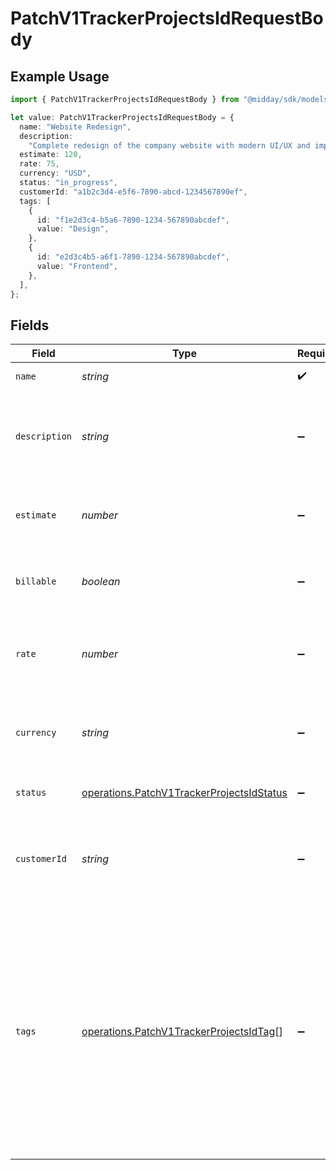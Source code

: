 # PatchV1TrackerProjectsIdRequestBody

## Example Usage

```typescript
import { PatchV1TrackerProjectsIdRequestBody } from "@midday/sdk/models/operations";

let value: PatchV1TrackerProjectsIdRequestBody = {
  name: "Website Redesign",
  description:
    "Complete redesign of the company website with modern UI/UX and improved performance",
  estimate: 120,
  rate: 75,
  currency: "USD",
  status: "in_progress",
  customerId: "a1b2c3d4-e5f6-7890-abcd-1234567890ef",
  tags: [
    {
      id: "f1e2d3c4-b5a6-7890-1234-567890abcdef",
      value: "Design",
    },
    {
      id: "e2d3c4b5-a6f1-7890-1234-567890abcdef",
      value: "Frontend",
    },
  ],
};
```

## Fields

| Field                                                                                                                                          | Type                                                                                                                                           | Required                                                                                                                                       | Description                                                                                                                                    | Example                                                                                                                                        |
| ---------------------------------------------------------------------------------------------------------------------------------------------- | ---------------------------------------------------------------------------------------------------------------------------------------------- | ---------------------------------------------------------------------------------------------------------------------------------------------- | ---------------------------------------------------------------------------------------------------------------------------------------------- | ---------------------------------------------------------------------------------------------------------------------------------------------- |
| `name`                                                                                                                                         | *string*                                                                                                                                       | :heavy_check_mark:                                                                                                                             | Name of the project                                                                                                                            | Website Redesign                                                                                                                               |
| `description`                                                                                                                                  | *string*                                                                                                                                       | :heavy_minus_sign:                                                                                                                             | Detailed description of the project                                                                                                            | Complete redesign of the company website with modern UI/UX and improved performance                                                            |
| `estimate`                                                                                                                                     | *number*                                                                                                                                       | :heavy_minus_sign:                                                                                                                             | Estimated total hours required to complete the project                                                                                         | 120                                                                                                                                            |
| `billable`                                                                                                                                     | *boolean*                                                                                                                                      | :heavy_minus_sign:                                                                                                                             | Whether the project is billable to the customer                                                                                                | true                                                                                                                                           |
| `rate`                                                                                                                                         | *number*                                                                                                                                       | :heavy_minus_sign:                                                                                                                             | Hourly rate for the project in the specified currency                                                                                          | 75                                                                                                                                             |
| `currency`                                                                                                                                     | *string*                                                                                                                                       | :heavy_minus_sign:                                                                                                                             | Currency code for the project rate in ISO 4217 format                                                                                          | USD                                                                                                                                            |
| `status`                                                                                                                                       | [operations.PatchV1TrackerProjectsIdStatus](../../models/operations/patchv1trackerprojectsidstatus.md)                                         | :heavy_minus_sign:                                                                                                                             | Current status of the project                                                                                                                  | in_progress                                                                                                                                    |
| `customerId`                                                                                                                                   | *string*                                                                                                                                       | :heavy_minus_sign:                                                                                                                             | Unique identifier of the customer associated with this project                                                                                 | a1b2c3d4-e5f6-7890-abcd-1234567890ef                                                                                                           |
| `tags`                                                                                                                                         | [operations.PatchV1TrackerProjectsIdTag](../../models/operations/patchv1trackerprojectsidtag.md)[]                                             | :heavy_minus_sign:                                                                                                                             | Array of tags to associate with the project                                                                                                    | [<br/>{<br/>"id": "f1e2d3c4-b5a6-7890-1234-567890abcdef",<br/>"value": "Design"<br/>},<br/>{<br/>"id": "e2d3c4b5-a6f1-7890-1234-567890abcdef",<br/>"value": "Frontend"<br/>}<br/>] |